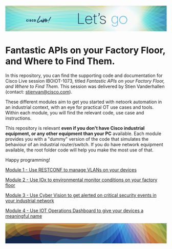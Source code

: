 ![Alt text](image-1.png)

# Fantastic APIs on your Factory Floor, and Where to Find Them.

In this repository, you can find the supporting code and documentation for Cisco Live session IBOIOT-1073, titled *Fantastic APIs on your Factory Floor, and Where to Find Them.* This session was delivered by Stien Vanderhallen (contact: stienvan@cisco.com).

These different modules aim to get you started with netoork automation in an industrial context, with an eye for practical OT use cases and tools. Within each module, you will find the relevant code, use case and instructions. 

This repository is relevant **even if you don't have Cisco industrial equipment, or any other equipment than your PC** available. Each module provides you with a "dummy" version of the code that simulates the behaviour of an industrial router/switch. If you do have network equipment available, the root folder code will help you make the most use of that.

Happy programming!

[Module 1 - Use RESTCONF to manage VLANs on your devices](01-restconf)

[Module 2 - Use IOx to environmental monitor conditions on your factory floor](02-iox)

[Module 3 - Use Cyber Vision to get alerted on critical security events in your industrial network](03-cybervision)

[Module 4 - Use IOT Operations Dashboard to give your devices a meaningful name](04-iotod)

![Alt text](image-2.png)